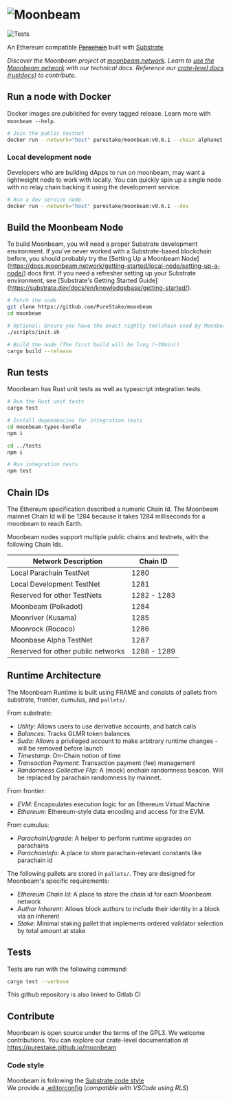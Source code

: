 # ![Moonbeam](media/moonbeam-cover.jpg)

![Tests](https://github.com/PureStake/moonbeam/workflows/Release/badge.svg)

An Ethereum compatible ~~[Parachain](https://polkadot.network/technology/)~~ built with [Substrate](https://substrate.dev)


_Discover the Moonbeam project at [moonbeam.network](https://moonbeam.network)._
_Learn to [use the Moonbeam network](https://docs.moonbeam.network/) with our technical docs._
_Reference our [crate-level docs (rustdocs)](https://purestake.github.io) to contribute._

## Run a node with Docker

Docker images are published for every tagged release. Learn more with `moonbeam --help`.

```bash
# Join the public testnet
docker run --network="host" purestake/moonbeam:v0.6.1 --chain alphanet
```

### Local development node

Developers who are building dApps to run on moonbeam, may want a lightweight node to work with
locally. You can quickly spin up a single node with no relay chain backing it using the development
service.

```bash
# Run a dev service node.
docker run --network="host" purestake/moonbeam:v0.6.1 --dev
```


## Build the Moonbeam Node

To build Moonbeam, you will need a proper Substrate development environment. If you've never worked
with a Substrate-based blockchain before, you should probably try the [Setting Up a Moonbeam Node]
(https://docs.moonbeam.network/getting-started/local-node/setting-up-a-node/) docs first. If you
need a refresher setting up your Substrate environment, see [Substrate's Getting Started Guide]
(https://substrate.dev/docs/en/knowledgebase/getting-started/).

```bash
# Fetch the code
git clone https://github.com/PureStake/moonbeam
cd moonbeam

# Optional: Ensure you have the exact nightly toolchain used by Moonbeam's CI
./scripts/init.sh

# Build the node (The first build will be long (~30min))
cargo build --release
```

## Run tests

Moonbeam has Rust unit tests as well as typescript integration tests.

```bash
# Run the Rust unit tests
cargo test
```

```bash
# Install dependencies for integration tests
cd moonbeam-types-bundle
npm i

cd ../tests
npm i

# Run integration tests
npm test
```


## Chain IDs

The Ethereum specification described a numeric Chain Id. The Moonbeam mainnet Chain Id will be 1284
because it takes 1284 milliseconds for a moonbeam to reach Earth.

Moonbeam nodes support multiple public chains and testnets, with the following Chain Ids.

| Network Description                | Chain ID    |
| ---------------------------------- | ----------- |
| Local Parachain TestNet            | 1280        |
| Local Development TestNet          | 1281        |
| Reserved for other TestNets        | 1282 - 1283 |
| Moonbeam (Polkadot)                | 1284        |
| Moonriver (Kusama)                 | 1285        |
| Moonrock (Rococo)                  | 1286        |
| Moonbase Alpha TestNet             | 1287        |
| Reserved for other public networks | 1288 - 1289 |

## Runtime Architecture

The Moonbeam Runtime is built using FRAME and consists of pallets from substrate, frontier, cumulus, and `pallets/`.

From substrate:

- _Utility_: Allows users to use derivative accounts, and batch calls
- _Balances_: Tracks GLMR token balances
- _Sudo_: Allows a privileged account to make arbitrary runtime changes - will be removed before
  launch
- _Timestamp_: On-Chain notion of time
- _Transaction Payment_: Transaction payment (fee) management
- _Randomness Collective Flip_: A (mock) onchain randomness beacon. Will be replaced by parachain
  randomness by mainnet.

From frontier:

- _EVM_: Encapsulates execution logic for an Ethereum Virtual Machine
- _Ethereum_: Ethereum-style data encoding and access for the EVM.

From cumulus:

- _ParachainUpgrade_: A helper to perform runtime upgrades on parachains
- _ParachainInfo_: A place to store parachain-relevant constants like parachain id

The following pallets are stored in `pallets/`. They are designed for Moonbeam's specific requirements:

- _Ethereum Chain Id_: A place to store the chain id for each Moonbeam network
- _Author Inherent_: Allows block authors to include their identity in a block via an inherent
- _Stake_: Minimal staking pallet that implements ordered validator selection by total amount at stake

## Tests

Tests are run with the following command:

```bash
cargo test --verbose
```

This github repository is also linked to Gitlab CI

## Contribute

Moonbeam is open source under the terms of the GPL3. We welcome contributions. You can explore our
crate-level documentation at https://purestake.github.io/moonbeam

### Code style

Moonbeam is following the
[Substrate code style](https://github.com/paritytech/substrate/blob/master/docs/STYLE_GUIDE.md)  
We provide a [.editorconfig](.editorconfig) (_compatible with VSCode using RLS_)
